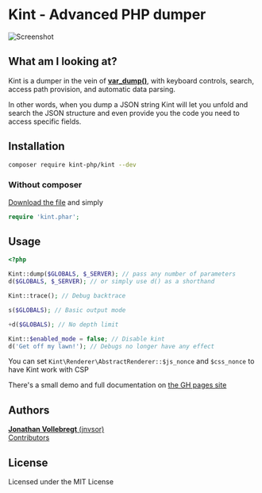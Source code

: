 # Kint - Advanced PHP dumper

![Screenshot](https://kint-php.github.io/kint/images/intro.png)

## What am I looking at?

Kint is a dumper in the vein of **[var_dump()](https://secure.php.net/function.var_dump)**, with keyboard controls, search, access path provision, and automatic data parsing.

In other words, when you dump a JSON string Kint will let you unfold and search the JSON structure and even provide you the code you need to access specific fields.

## Installation

```bash
composer require kint-php/kint --dev
```

### Without composer

[Download the file](https://raw.githubusercontent.com/kint-php/kint/master/build/kint.phar) and simply
```php
require 'kint.phar';
```

## Usage

```php
<?php

Kint::dump($GLOBALS, $_SERVER); // pass any number of parameters
d($GLOBALS, $_SERVER); // or simply use d() as a shorthand

Kint::trace(); // Debug backtrace

s($GLOBALS); // Basic output mode

+d($GLOBALS); // No depth limit

Kint::$enabled_mode = false; // Disable kint
d('Get off my lawn!'); // Debugs no longer have any effect
```

You can set `Kint\Renderer\AbstractRenderer::$js_nonce` and `$css_nonce` to have Kint work with CSP

There's a small demo and full documentation on [the GH pages site](https://kint-php.github.io/kint/)

## Authors

[**Jonathan Vollebregt** (jnvsor)](https://github.com/jnvsor)  
[Contributors](https://github.com/kint-php/kint/graphs/contributors)

## License

Licensed under the MIT License
